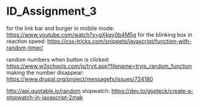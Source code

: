 # ID_Assignment_3

for the link bar and burger in mobile mode: https://www.youtube.com/watch?v=gXkqy0b4M5g
for the blinking box in reaction speed: https://css-tricks.com/snippets/javascript/function-with-random-timer/

<!-- Number Memory -->
random numbers when button is clicked: https://www.w3schools.com/js/tryit.asp?filename=tryjs_random_function
making the number disappear: https://www.drupal.org/project/messagefx/issues/724180
<!-- Speed Test API -->
http://api.quotable.io/random
stopwatch: https://dev.to/gspteck/create-a-stopwatch-in-javascript-2mak